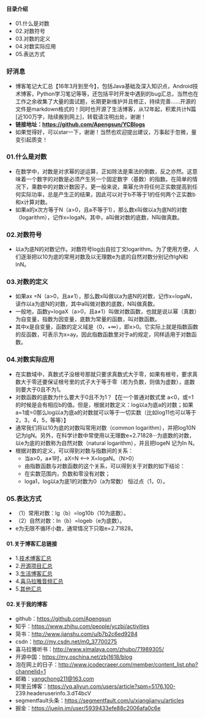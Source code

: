 #### 目录介绍
- 01.什么是对数
- 02.对数符号
- 03.对数的定义
- 04.对数实际应用
- 05.表达方式



### 好消息
- 博客笔记大汇总【16年3月到至今】，包括Java基础及深入知识点，Android技术博客，Python学习笔记等等，还包括平时开发中遇到的bug汇总，当然也在工作之余收集了大量的面试题，长期更新维护并且修正，持续完善……开源的文件是markdown格式的！同时也开源了生活博客，从12年起，积累共计N篇[近100万字，陆续搬到网上]，转载请注明出处，谢谢！
- **链接地址：https://github.com/Apengsun/YCBlogs**
- 如果觉得好，可以star一下，谢谢！当然也欢迎提出建议，万事起于忽微，量变引起质变！




### 01.什么是对数
- 在数学中，对数是对求幂的逆运算，正如除法是乘法的倒数，反之亦然。这意味着一个数字的对数是必须产生另一个固定数字（基数）的指数。在简单的情况下，乘数中的对数计数因子。更一般来说，乘幂允许将任何正实数提高到任何实际功率，总是产生正的结果，因此可以对于b不等于1的任何两个正实数b和x计算对数。
- 如果a的x次方等于N（a>0，且a不等于1），那么数x叫做以a为底N的对数（logarithm），记作x=logaN。其中，a叫做对数的底数，N叫做真数。




### 02.对数符号
- 以a为底N的对数记作。对数符号log出自拉丁文logarithm。为了使用方便，人们逐渐把以10为底的常用对数及以无理数e为底的自然对数分别记作lgN和lnN。



### 03.对数的定义
- 如果ax =N（a>0，且a≠1），那么数x叫做以a为底N的对数，记作x=logaN，读作以a为底N的对数，其中a叫做对数的底数，N叫做真数。
- 一般地，函数y=logaX（a>0，且a≠1）叫做对数函数，也就是说以幂（真数）为自变量，指数为因变量，底数为常量的函数，叫对数函数。
- 其中x是自变量，函数的定义域是（0，+∞），即x>0。它实际上就是指数函数的反函数，可表示为x=ay。因此指数函数里对于a的规定，同样适用于对数函数。



### 04.对数实际应用
- 在实数域中，真数式子没根号那就只要求真数式大于零，如果有根号，要求真数大于零还要保证根号里的式子大于等于零（若为负数，则值为虚数），底数则要大于0且不为1。
- 对数函数的底数为什么要大于0且不为1？【在一个普通对数式里 a<0，或=1 的时候是会有相应b的值。但是，根据对数定义：log以a为底a的对数；如果a=1或=0那么log以a为底a的对数就可以等于一切实数（比如log11也可以等于2，3，4，5，等等）】
- 通常我们将以10为底的对数叫常用对数（common logarithm），并把log10N记为lgN。另外，在科学计数中常使用以无理数e=2.71828···为底数的对数，以e为底的对数称为自然对数（natural logarithm），并且把logeN 记为In N。
- 根据对数的定义，可以得到对数与指数间的关系：
    - 当a>0，a≠1时，aX=N <--> X=logaN。（N>0）
    - 由指数函数与对数函数的这个关系，可以得到关于对数的如下结论：
    - 在实数范围内，负数和零没有对数；
    - loga1，log以a为底1的对数为0（a为常数） 恒过点（1，0）。



### 05.表达方式
- （1）常用对数：lg（b）=log10b（10为底数）。
- （2）自然对数：ln（b）=logeb（e为底数）。
- e为无限不循环小数，通常情况下只取e=2.71828。





#### 01.关于博客汇总链接
- 1.[技术博客汇总](https://www.jianshu.com/p/614cb839182c)
- 2.[开源项目汇总](https://blog.csdn.net/m0_37700275/article/details/80863574)
- 3.[生活博客汇总](https://blog.csdn.net/m0_37700275/article/details/79832978)
- 4.[喜马拉雅音频汇总](https://www.jianshu.com/p/f665de16d1eb)
- 5.[其他汇总](https://www.jianshu.com/p/53017c3fc75d)



#### 02.关于我的博客
- github：https://github.com/Apengsun
- 知乎：https://www.zhihu.com/people/yczbj/activities
- 简书：http://www.jianshu.com/u/b7b2c6ed9284
- csdn：http://my.csdn.net/m0_37700275
- 喜马拉雅听书：http://www.ximalaya.com/zhubo/71989305/
- 开源中国：https://my.oschina.net/zbj1618/blog
- 泡在网上的日子：http://www.jcodecraeer.com/member/content_list.php?channelid=1
- 邮箱：yangchong211@163.com
- 阿里云博客：https://yq.aliyun.com/users/article?spm=5176.100- 239.headeruserinfo.3.dT4bcV
- segmentfault头条：https://segmentfault.com/u/xiangjianyu/articles
- 掘金：https://juejin.im/user/5939433efe88c2006afa0c6e




